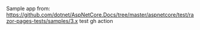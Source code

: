 Sample app from: https://github.com/dotnet/AspNetCore.Docs/tree/master/aspnetcore/test/razor-pages-tests/samples/3.x
test gh action
